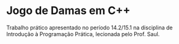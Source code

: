 # Jogo de Damas em C++
Trabalho prático apresentado no período 14.2/15.1 na disciplina de Introdução à Programação Prática, lecionada pelo Prof. Saul.

